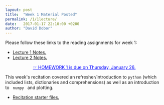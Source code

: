 ```yaml
---
layout: post
title:  "Week 1 Material Posted"
permalink: /1/1lecture/
date:   2017-01-17 22:10:00 +0200
author: "David Dobor"
---
```

Please follow these links to the reading assignments for week 1:
<ul>
  <li><a href="1/1lecture/Lecture1.pdf">Lecture 1 Notes.</a></li>
  <li><a href="1/1lecture/Lecture2.pdf">Lecture 2 Notes.</a></li>
</ul>

<center><a href="1/1lecture/hwk01.pdf" style="color: blue">&#x261E; HOMEWORK 1  is due on Thursday, January 26. </a></center>


This week's recitation covered an refresher/introduction to <code>python</code>
(which included lists, dictionaries and comprehensions) as well as an introduction to <code>
numpy </code> and plotting.
<ul>
  <li><a href="https://github.com/david-dobor/2033-Spring-17/tree/master/Recitations/1-2-3">Recitation starter files.</a></li>
</ul>
